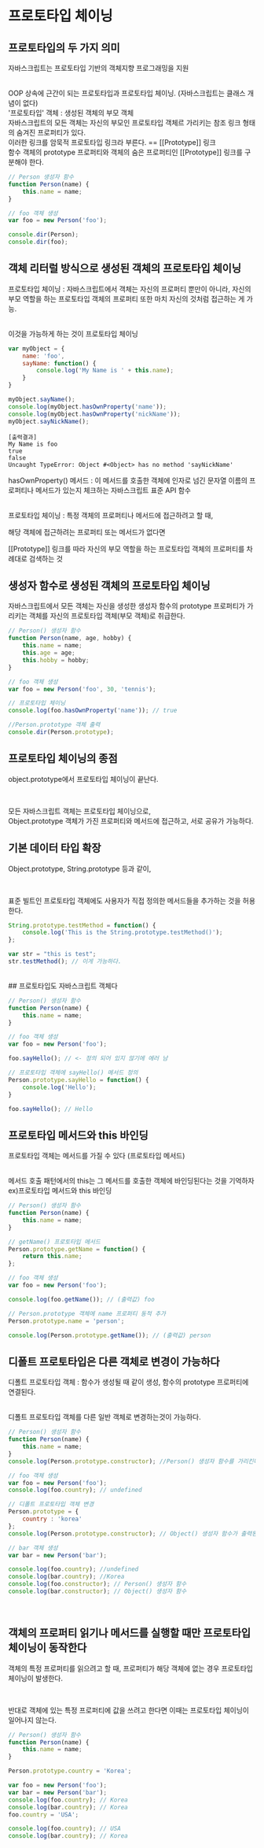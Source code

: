 
# 프로토타입 체이닝

## 프로토타입의 두 가지 의미

자바스크립트는 프로토타입 기반의 객체지향 프로그래밍을 지원

<br/>
OOP 상속에 근간이 되는 프로토타입과 프로토타입 체이닝.
(자바스크립트는 클래스 개념이 없다)

<br/>
'프로토타입' 객체 : 생성된 객체의 부모 객체

<br/>
자바스크립트의 모든 객체는 자신의 부모인 프로토타입 객체르 가리키는 참조 링크 형태의 숨겨진 프로퍼티가 있다.

<br/>
이러한 링크를 암묵적 프로토타입 링크라 부른다.
== [[Prototype]] 링크

<br/>
함수 객체의 prototype 프로퍼티와 객체의 숨은 프로퍼티인 [[Prototype]] 링크를 구분해야 한다.

<br/>

```javascript
// Person 생성자 함수
function Person(name) {
	this.name = name;
}

// foo 객체 생성
var foo = new Person('foo');

console.dir(Person);
console.dir(foo);

```

## 객체 리터럴 방식으로 생성된 객체의 프로토타입 체이닝

프로토타입 체이닝 :
자바스크립트에서 객체는 자신의 프로퍼티 뿐만이 아니라, 자신의 부모 역할을 하는 프로토타입 객체의 프로퍼티 또한 마치 자신의 것처럼 접근하는 게 가능. 

<br>
이것을 가능하게 하는 것이 프로토타입 체이닝

```javascript
var myObject = {
	name: 'foo',
	sayName: function() {
		console.log('My Name is ' + this.name);
	}
}

myObject.sayName();
console.log(myObject.hasOwnProperty('name'));
console.log(myObject.hasOwnProperty('nickName'));
myObject.sayNickName();
```
```
[출력결과]
My Name is foo
true
false
Uncaught TypeError: Object #<Object> has no method 'sayNickName'
```

hasOwnProperty() 메서드 : 이 메서드를 호출한 객체에 인자로 넘긴 문자열 이름의 프로퍼티나 메서드가 있는지 체크하는 자바스크립트 표준 API 함수

<br>
프로토타입 체이닝 :
특정 객체의 프로퍼티나 메서드에 접근하려고 할 때,
<br>

해당 객체에 접근하려는 프로퍼티 또는 메서드가 없다면
<br>

[[Prototype]] 링크를 따라 자신의 부모 역할을 하는 프로토타입 객체의 프로퍼티를 차례대로 검색하는 것
<br>

## 생성자 함수로 생성된 객체의 프로토타입 체이닝

자바스크립트에서 모든 객체는 자신을 생성한 생성자 함수의 prototype 프로퍼티가 가리키는 객체를 자신의 프로토타입 객체(부모 객체)로 취급한다.

```javascript
// Person() 생성자 함수
function Person(name, age, hobby) {
	this.name = name;
	this.age = age;
	this.hobby = hobby;
}

// foo 객체 생성
var foo = new Person('foo', 30, 'tennis');

// 프로토타입 체이닝
console.log(foo.hasOwnProperty('name')); // true

//Person.prototype 객체 출력
console.dir(Person.prototype);
```

## 프로토타입 체이닝의 종점

object.prototype에서 프로토타입 체이닝이 끝난다.

<br>

모든 자바스크립트 객체는 프로토타입 체이닝으로,
<br>
 Object.prototype 객체가 가진 프로퍼티와 메서드에 접근하고, 서로 공유가 가능하다.


## 기본 데이터 타입 확장

Object.prototype, String.prototype 등과 같이,

<br>

표준 빌트인 프로토타입 객체에도 사용자가 직접 정의한 메서드들을 추가하는 것을 허용한다.

```javascript
String.prototype.testMethod = function() {
	console.log('This is the String.prototype.testMethod()');
};

var str = "this is test";
str.testMethod(); // 이게 가능하다.
```

<br>
## 프로토타입도 자바스크립트 객체다

```javascript
// Person() 생성자 함수
function Person(name) {
	this.name = name;
}

// foo 객체 생성
var foo = new Person('foo');

foo.sayHello(); // <- 정의 되어 있지 않기에 에러 남

// 프로토타입 객체에 sayHello() 메서드 정의
Person.prototype.sayHello = function() {
	console.log('Hello');
}

foo.sayHello(); // Hello
```

## 프로토타입 메서드와 this 바인딩

프로토타입 객체는 메서드를 가질 수 있다 (프로토타입 메서드)

<br>
메서드 호출 패턴에서의 this는 그 메서드를 호출한 객체에 바인딩된다는 것을 기억하자

<br>
ex)프로토타입 메서드와 this 바인딩

```javascript
// Person() 생성자 함수
function Person(name) {
	this.name = name;
}

// getName() 프로토타입 메서드
Person.prototype.getName = function() {
	return this.name;
};

// foo 객체 생성
var foo = new Person('foo');

console.log(foo.getName()); // (출력값) foo

// Person.prototype 객체에 name 프로퍼티 동적 추가
Person.prototype.name = 'person';

console.log(Person.prototype.getName()); // (출력값) person

```

## 디폴트 프로토타입은 다른 객체로 변경이 가능하다

디폴트 프로토타입 객체 : 함수가 생성될 때 같이 생성, 함수의 prototype 프로퍼티에 연결된다.

<br>
디폴트 프로토타입 객체를 다른 일반 객체로 변경하는것이 가능하다.

```javascript
// Person() 생성자 함수
function Person(name) {
	this.name = name;
}
console.log(Person.prototype.constructor); //Person() 생성자 함수를 가리킨다.

// foo 객체 생성
var foo = new Person('foo');
console.log(foo.country); // undefined

// 디폴트 프로토타입 객체 변경
Person.prototype = {
	country : 'korea'
};
console.log(Person.prototype.constructor); // Object() 생성자 함수가 출력된다.

// bar 객체 생성
var bar = new Person('bar');

console.log(foo.country); //undefined
console.log(bar.country); //Korea
console.log(foo.constructor); // Person() 생성자 함수
console.log(bar.constructor); // Object() 생성자 함수

```

<br>

## 객체의 프로퍼티 읽기나 메서드를 실행할 때만 프로토타입 체이닝이 동작한다

객체의 특정 프로퍼티를 읽으려고 할 때, 프로퍼티가 해당 객체에 없는 경우 프로토타입 체이닝이 발생한다.

<br>

반대로 객체에 있는 특정 프로퍼티에 값을 쓰려고 한다면 이때는 프로토타입 체이닝이 일어나지 않는다.

```javascript
// Person() 생성자 함수
function Person(name) {
	this.name = name;
}

Person.prototype.country = 'Korea';

var foo = new Person('foo');
var bar = new Person('bar');
console.log(foo.country); // Korea
console.log(bar.country); // Korea
foo.country = 'USA';

console.log(foo.country); // USA
console.log(bar.country); // Korea
```

